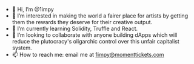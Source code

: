 - 👋 Hi, I’m @1impy
- 👀 I’m interested in making the world a fairer place for artists by getting them the rewards they deserve for their creative output.
- 🌱 I’m currently learning Solidity, Truffle and React.
- 💞️ I’m looking to collaborate with anyone building dApps which will reduce the plutocracy's oligarchic control over this unfair capitalist system.
- 📫 How to reach me: email me at 1impy@momenttickets.com

<!---
1impy/1impy is a ✨ special ✨ repository because its `README.md` (this file) appears on your GitHub profile.
You can click the Preview link to take a look at your changes.
--->
